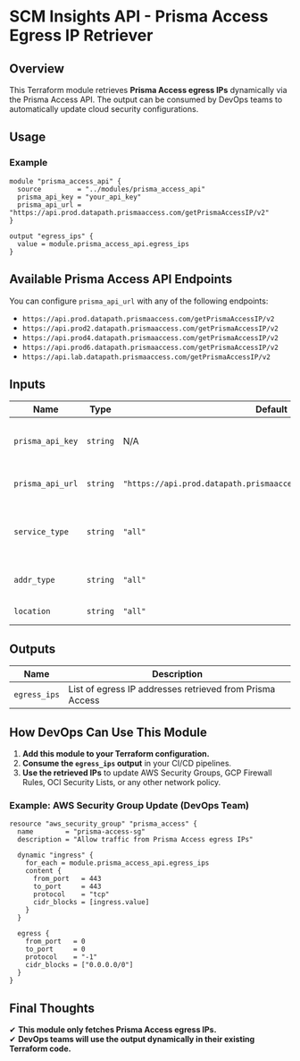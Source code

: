 # SCM Insights API - Prisma Access Egress IP Retriever

## Overview
This Terraform module retrieves **Prisma Access egress IPs** dynamically via the Prisma Access API. The output can be consumed by DevOps teams to automatically update cloud security configurations.

## Usage

### Example
```hcl
module "prisma_access_api" {
  source         = "../modules/prisma_access_api"
  prisma_api_key = "your_api_key"
  prisma_api_url = "https://api.prod.datapath.prismaaccess.com/getPrismaAccessIP/v2"
}

output "egress_ips" {
  value = module.prisma_access_api.egress_ips
}
```

## Available Prisma Access API Endpoints

You can configure `prisma_api_url` with any of the following endpoints:
- `https://api.prod.datapath.prismaaccess.com/getPrismaAccessIP/v2`
- `https://api.prod2.datapath.prismaaccess.com/getPrismaAccessIP/v2`
- `https://api.prod4.datapath.prismaaccess.com/getPrismaAccessIP/v2`
- `https://api.prod6.datapath.prismaaccess.com/getPrismaAccessIP/v2`
- `https://api.lab.datapath.prismaaccess.com/getPrismaAccessIP/v2`

## Inputs

| Name            | Type   | Default  | Description |
|----------------|--------|----------|-------------|
| `prisma_api_key` | `string` | N/A | API Key for Prisma Access authentication (sensitive) |
| `prisma_api_url` | `string` | `"https://api.prod.datapath.prismaaccess.com/getPrismaAccessIP/v2"` | Prisma Access API endpoint URL |
| `service_type`  | `string` | `"all"` | Prisma Access service type (all, remote_network, gp_gateway, etc.) |
| `addr_type`     | `string` | `"all"` | Address type (all, active, service_ip, etc.) |
| `location`      | `string` | `"all"` | Location scope (all or deployed) |

## Outputs

| Name        | Description |
|------------|-------------|
| `egress_ips` | List of egress IP addresses retrieved from Prisma Access |

## How DevOps Can Use This Module

1. **Add this module to your Terraform configuration.**
2. **Consume the `egress_ips` output** in your CI/CD pipelines.
3. **Use the retrieved IPs** to update AWS Security Groups, GCP Firewall Rules, OCI Security Lists, or any other network policy.

### Example: AWS Security Group Update (DevOps Team)
```hcl
resource "aws_security_group" "prisma_access" {
  name        = "prisma-access-sg"
  description = "Allow traffic from Prisma Access egress IPs"

  dynamic "ingress" {
    for_each = module.prisma_access_api.egress_ips
    content {
      from_port   = 443
      to_port     = 443
      protocol    = "tcp"
      cidr_blocks = [ingress.value]
    }
  }

  egress {
    from_port   = 0
    to_port     = 0
    protocol    = "-1"
    cidr_blocks = ["0.0.0.0/0"]
  }
}
```

## Final Thoughts
✔ **This module only fetches Prisma Access egress IPs.**  
✔ **DevOps teams will use the output dynamically in their existing Terraform code.**  